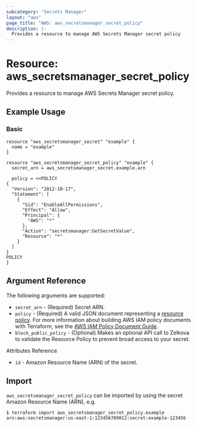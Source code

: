 ```yaml
---
subcategory: "Secrets Manager"
layout: "aws"
page_title: "AWS: aws_secretsmanager_secret_policy"
description: |-
  Provides a resource to manage AWS Secrets Manager secret policy
---
```


# Resource: aws_secretsmanager_secret_policy

Provides a resource to manage AWS Secrets Manager secret policy.

## Example Usage

### Basic

```hcl
resource "aws_secretsmanager_secret" "example" {
  name = "example"
}

resource "aws_secretsmanager_secret_policy" "example" {
  secret_arn = aws_secretsmanager_secret.example.arn

  policy = <<POLICY
{
  "Version": "2012-10-17",
  "Statement": [
	{
	  "Sid": "EnableAllPermissions",
	  "Effect": "Allow",
	  "Principal": {
		"AWS": "*"
	  },
	  "Action": "secretsmanager:GetSecretValue",
	  "Resource": "*"
	}
  ]
}
POLICY
}
```

## Argument Reference

The following arguments are supported:

* `secret_arn` - (Required) Secret ARN.
* `policy` - (Required) A valid JSON document representing a [resource policy](https://docs.aws.amazon.com/secretsmanager/latest/userguide/auth-and-access_resource-based-policies.html). For more information about building AWS IAM policy documents with Terraform, see the [AWS IAM Policy Document Guide](https://learn.hashicorp.com/terraform/aws/iam-policy).
* `block_public_policy` - (Optional) Makes an optional API call to Zelkova to validate the Resource Policy to prevent broad access to your secret.

Attributes Reference

* `id` - Amazon Resource Name (ARN) of the secret.

## Import

`aws_secretsmanager_secret_policy` can be imported by using the secret Amazon Resource Name (ARN), e.g.

```
$ terraform import aws_secretsmanager_secret_policy.example arn:aws:secretsmanager:us-east-1:123456789012:secret:example-123456
```
